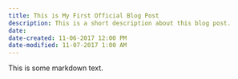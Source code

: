 ```yaml
---
title: This is My First Official Blog Post
description: This is a short description about this blog post.
date: 
date-created: 11-06-2017 12:00 PM
date-modified: 11-07-2017 1:00 AM
---
```


This is some markdown text.